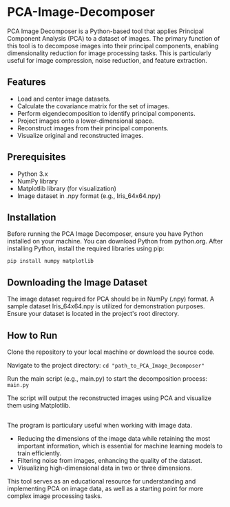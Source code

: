 # PCA-Image-Decomposer
PCA Image Decomposer is a Python-based tool that applies Principal Component Analysis (PCA) to a dataset of images. The primary function of this tool is to decompose images into their principal components, enabling dimensionality reduction for image processing tasks. This is particularly useful for image compression, noise reduction, and feature extraction.

## Features

- Load and center image datasets.
- Calculate the covariance matrix for the set of images.
- Perform eigendecomposition to identify principal components.
- Project images onto a lower-dimensional space.
- Reconstruct images from their principal components.
- Visualize original and reconstructed images.

## Prerequisites
- Python 3.x
- NumPy library
- Matplotlib library (for visualization)
- Image dataset in .npy format (e.g., Iris_64x64.npy)

## Installation

Before running the PCA Image Decomposer, ensure you have Python installed on your machine. You can download Python from python.org. After installing Python, install the required libraries using pip:

`pip install numpy matplotlib`

## Downloading the Image Dataset

The image dataset required for PCA should be in NumPy (.npy) format. A sample dataset Iris_64x64.npy is utilized for demonstration purposes. Ensure your dataset is located in the project's root directory.

## How to Run

Clone the repository to your local machine or download the source code.

Navigate to the project directory: `cd "path_to_PCA_Image_Decomposer" `

Run the main script (e.g., main.py) to start the decomposition process: `main.py`

The script will output the reconstructed images using PCA and visualize them using Matplotlib.

## 

The program is particulary useful when working with image data.

- Reducing the dimensions of the image data while retaining the most important information, which is essential for machine learning models to train efficiently.
- Filtering noise from images, enhancing the quality of the dataset.
- Visualizing high-dimensional data in two or three dimensions.

This tool serves as an educational resource for understanding and implementing PCA on image data, as well as a starting point for more complex image processing tasks.
